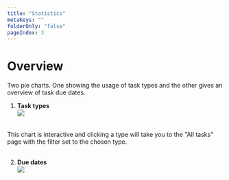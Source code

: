 ```yaml
---
title: "Statistics"
metaKeys: ""
folderOnly: "false"
pageIndex: 3
---
```

# Overview
Two pie charts. One showing the usage of task types and the other gives an overview of task due dates.
<br/>

1. **Task types**<br/> 
![](https://profitbasedocs.blob.core.windows.net/plannerimages/Statistics_TaskTypes.PNG)
<br/>
This chart is interactive and clicking a type will take you to the "All tasks" page with the filter set to the chosen type.
<br/>
<br/>

2. **Due dates**<br/> 
![](https://profitbasedocs.blob.core.windows.net/plannerimages/Statistics_DueDates.PNG)
<br/>
